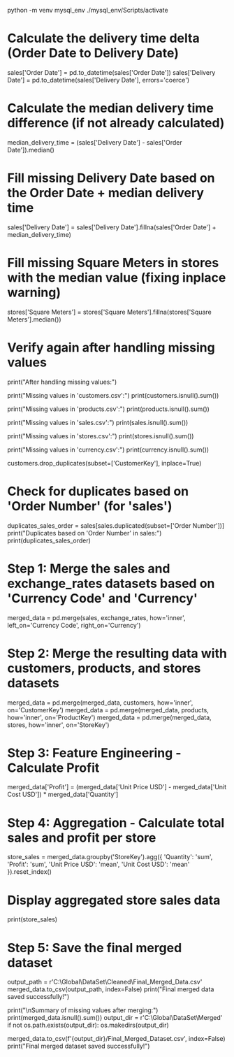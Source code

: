 python -m venv mysql_env
 ./mysql_env/Scripts/activate


# Calculate the delivery time delta (Order Date to Delivery Date)
sales['Order Date'] = pd.to_datetime(sales['Order Date'])
sales['Delivery Date'] = pd.to_datetime(sales['Delivery Date'], errors='coerce')

# Calculate the median delivery time difference (if not already calculated)
median_delivery_time = (sales['Delivery Date'] - sales['Order Date']).median()

# Fill missing Delivery Date based on the Order Date + median delivery time

sales['Delivery Date'] = sales['Delivery Date'].fillna(sales['Order Date'] + median_delivery_time)


# Fill missing Square Meters in stores with the median value (fixing inplace warning)
stores['Square Meters'] = stores['Square Meters'].fillna(stores['Square Meters'].median())

# Verify again after handling missing values
print("After handling missing values:")

print("Missing values in 'customers.csv':")
print(customers.isnull().sum())

print("Missing values in 'products.csv':")
print(products.isnull().sum())

print("Missing values in 'sales.csv':")
print(sales.isnull().sum())

print("Missing values in 'stores.csv':")
print(stores.isnull().sum())

print("Missing values in 'currency.csv':")
print(currency.isnull().sum())



customers.drop_duplicates(subset=['CustomerKey'], inplace=True)
# Check for duplicates based on 'Order Number' (for 'sales')
duplicates_sales_order = sales[sales.duplicated(subset=['Order Number'])]
print("Duplicates based on 'Order Number' in sales:")
print(duplicates_sales_order)

# Step 1: Merge the sales and exchange_rates datasets based on 'Currency Code' and 'Currency'
merged_data = pd.merge(sales, exchange_rates, how='inner', left_on='Currency Code', right_on='Currency')

# Step 2: Merge the resulting data with customers, products, and stores datasets
merged_data = pd.merge(merged_data, customers, how='inner', on='CustomerKey')
merged_data = pd.merge(merged_data, products, how='inner', on='ProductKey')
merged_data = pd.merge(merged_data, stores, how='inner', on='StoreKey')

# Step 3: Feature Engineering - Calculate Profit
merged_data['Profit'] = (merged_data['Unit Price USD'] - merged_data['Unit Cost USD']) * merged_data['Quantity']

# Step 4: Aggregation - Calculate total sales and profit per store
store_sales = merged_data.groupby('StoreKey').agg({
    'Quantity': 'sum',
    'Profit': 'sum',
    'Unit Price USD': 'mean',
    'Unit Cost USD': 'mean'
}).reset_index()

# Display aggregated store sales data
print(store_sales)

# Step 5: Save the final merged dataset
output_path = r'C:\Global\DataSet\Cleaned\Final_Merged_Data.csv'
merged_data.to_csv(output_path, index=False)
print("Final merged data saved successfully!")


print("\nSummary of missing values after merging:")
print(merged_data.isnull().sum())
output_dir = r'C:\Global\DataSet\Merged'
if not os.path.exists(output_dir):
    os.makedirs(output_dir)

merged_data.to_csv(f'{output_dir}/Final_Merged_Dataset.csv', index=False)
print("Final merged dataset saved successfully!")